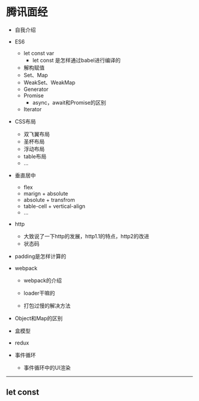 #  腾讯面经

- 自我介绍
- ES6
  - let const var
    - let const 是怎样通过babel进行编译的
  - 解构赋值
  - Set、Map
  - WeakSet、WeakMap
  - Generator
  - Promise
    - async，await和Promise的区别
  - Iterator
- CSS布局
  - 双飞翼布局
  - 圣杯布局
  - 浮动布局
  - table布局
  - ...
- 垂直居中
  - flex
  - marign + absolute
  - absolute + transfrom
  - table-cell + vertical-align
  - ...
- http
  - 大致说了一下http的发展，http1.1的特点，http2的改进
  - 状态码
- padding是怎样计算的
- webpack

  - webpack的介绍

  - loader干嘛的
  - 打包过慢的解决方法
- Object和Map的区别
- 盒模型
- redux
- 事件循环
  - 事件循环中的UI渲染



------

##  let const 